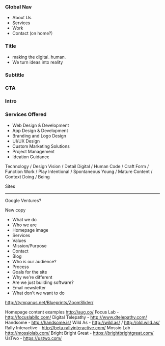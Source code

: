 ### Global Nav
- About Us
- Services
- Work
- Contact (on home?)

### Title
- making the digital. human.
- We turn ideas into reality

### Subtitle
### CTA

### Intro

### Services Offered
- Web Design & Development 
- App Design & Development 
- Branding and Logo Design 
- UI/UX Design 
- Custom Marketing Solutions 
- Project Management 
- Ideation Guidance


Technology / Design
Vision / Detail
Digital / Human
Code / Craft
Form / Function
Work / Play
Intentional / Spontaneous
Young / Mature
Content / Context
Doing / Being



Sites
_____

Google Ventures?

New copy
- What we do
- Who we are
- Homepage image
- Services
- Values
- Mission/Purpose
- Contact
- Blog
- Who is our audience?
- Process
- Goals for the site
- Why we're different
- Are we just building software?
- Email newsletter
- What don't we want to do

http://tympanus.net/Blueprints/ZoomSlider/

Homepage content examples
http://aug.co/
Focus Lab - http://focuslabllc.com/ 
Digital Telepathy - http://www.dtelepathy.com/ 
Handsome - http://handsome.is/ 
Wild As - http://wild.as/  / http://old.wild.as/ 
Rally Interactive - http://beta.rallyinteractive.com/
Mossio Lab - http://mossiolab.com/
Bright Bright Great - https://brightbrightgreat.com/
UsTwo - https://ustwo.com/ 

